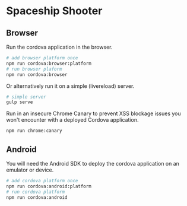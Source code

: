 # Spaceship Shooter

## Browser
Run the cordova application in the browser.
```sh
# add browser platform once
npm run cordova:browser:platform
# run browser plaform
npm run cordova:browser
```
Or alternatively run it on a simple (livereload) server.
```sh
# simple server
gulp serve
```
Run in an insecure Chrome Canary to prevent XSS blockage issues you won't encounter with a deployed Cordova application.
```sh
npm run chrome:canary
```

## Android
You will need the Android SDK to deploy the cordova application on an emulator or device.
```sh
# add cordova platform once
npm run cordova:android:platform
# run cordova platform
npm run cordova:android
```
